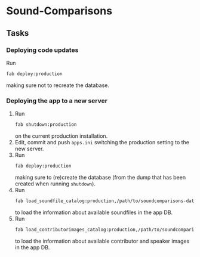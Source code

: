 # Sound-Comparisons

## Tasks

### Deploying code updates

Run
```bash
fab deploy:production
```
making sure not to recreate the database.


### Deploying the app to a new server

1. Run
   ```bash
   fab shutdown:production
   ```
   on the current production installation.
2. Edit, commit and push `apps.ini` switching the production setting to
   the new server.
3. Run
   ```bash
   fab deploy:production
   ```
   making sure to (re)create the database (from the dump that has been created
   when running `shutdown`).
4. Run
   ```bash
   fab load_soundfile_catalog:production,/path/to/soundcomparisons-data/soundfiles/catalog.json
   ```
   to load the information about available soundfiles in the app DB.
5. Run
   ```bash
   fab load_contributorimages_catalog:production,/path/to/soundcomparisons-data/imagefiles/catalog.json
   ```
   to load the information about available contributor and speaker images in the app DB.
